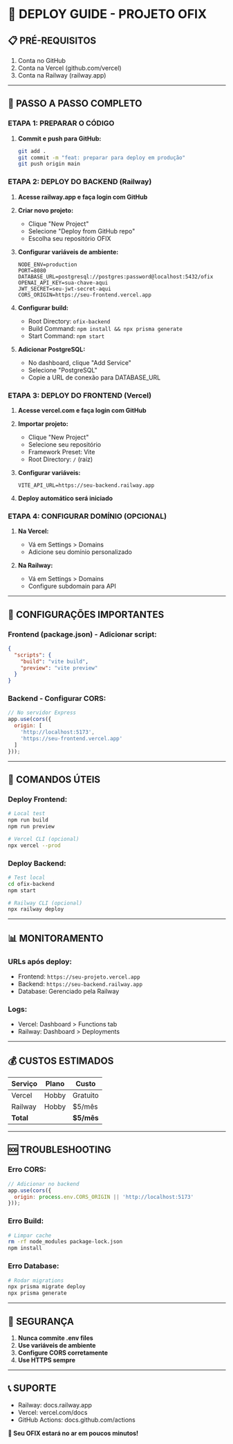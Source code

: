 # 🚀 DEPLOY GUIDE - PROJETO OFIX

## 📋 PRÉ-REQUISITOS

1. Conta no GitHub
2. Conta na Vercel (github.com/vercel)
3. Conta na Railway (railway.app)

---

## 🎯 PASSO A PASSO COMPLETO

### **ETAPA 1: PREPARAR O CÓDIGO**

1. **Commit e push para GitHub:**
   ```bash
   git add .
   git commit -m "feat: preparar para deploy em produção"
   git push origin main
   ```

### **ETAPA 2: DEPLOY DO BACKEND (Railway)**

1. **Acesse railway.app e faça login com GitHub**

2. **Criar novo projeto:**
   - Clique "New Project"
   - Selecione "Deploy from GitHub repo"
   - Escolha seu repositório OFIX

3. **Configurar variáveis de ambiente:**
   ```env
   NODE_ENV=production
   PORT=8080
   DATABASE_URL=postgresql://postgres:password@localhost:5432/ofix
   OPENAI_API_KEY=sua-chave-aqui
   JWT_SECRET=seu-jwt-secret-aqui
   CORS_ORIGIN=https://seu-frontend.vercel.app
   ```

4. **Configurar build:**
   - Root Directory: `ofix-backend`
   - Build Command: `npm install && npx prisma generate`
   - Start Command: `npm start`

5. **Adicionar PostgreSQL:**
   - No dashboard, clique "Add Service"
   - Selecione "PostgreSQL"
   - Copie a URL de conexão para DATABASE_URL

### **ETAPA 3: DEPLOY DO FRONTEND (Vercel)**

1. **Acesse vercel.com e faça login com GitHub**

2. **Importar projeto:**
   - Clique "New Project"
   - Selecione seu repositório
   - Framework Preset: Vite
   - Root Directory: `/` (raiz)

3. **Configurar variáveis:**
   ```env
   VITE_API_URL=https://seu-backend.railway.app
   ```

4. **Deploy automático será iniciado**

### **ETAPA 4: CONFIGURAR DOMÍNIO (OPCIONAL)**

1. **Na Vercel:**
   - Vá em Settings > Domains
   - Adicione seu domínio personalizado

2. **Na Railway:**
   - Vá em Settings > Domains
   - Configure subdomain para API

---

## 🔧 CONFIGURAÇÕES IMPORTANTES

### **Frontend (package.json) - Adicionar script:**
```json
{
  "scripts": {
    "build": "vite build",
    "preview": "vite preview"
  }
}
```

### **Backend - Configurar CORS:**
```javascript
// No servidor Express
app.use(cors({
  origin: [
    'http://localhost:5173',
    'https://seu-frontend.vercel.app'
  ]
}));
```

---

## 🚀 COMANDOS ÚTEIS

### **Deploy Frontend:**
```bash
# Local test
npm run build
npm run preview

# Vercel CLI (opcional)
npx vercel --prod
```

### **Deploy Backend:**
```bash
# Test local
cd ofix-backend
npm start

# Railway CLI (opcional)
npx railway deploy
```

---

## 📊 MONITORAMENTO

### **URLs após deploy:**
- Frontend: `https://seu-projeto.vercel.app`
- Backend: `https://seu-backend.railway.app`
- Database: Gerenciado pela Railway

### **Logs:**
- Vercel: Dashboard > Functions tab
- Railway: Dashboard > Deployments

---

## 💰 CUSTOS ESTIMADOS

| Serviço | Plano | Custo |
|---------|-------|-------|
| Vercel | Hobby | Gratuito |
| Railway | Hobby | $5/mês |
| **Total** | | **$5/mês** |

---

## 🆘 TROUBLESHOOTING

### **Erro CORS:**
```javascript
// Adicionar no backend
app.use(cors({
  origin: process.env.CORS_ORIGIN || 'http://localhost:5173'
}));
```

### **Erro Build:**
```bash
# Limpar cache
rm -rf node_modules package-lock.json
npm install
```

### **Erro Database:**
```bash
# Rodar migrations
npx prisma migrate deploy
npx prisma generate
```

---

## 🔐 SEGURANÇA

1. **Nunca commite .env files**
2. **Use variáveis de ambiente**
3. **Configure CORS corretamente**
4. **Use HTTPS sempre**

---

## 📞 SUPORTE

- Railway: docs.railway.app
- Vercel: vercel.com/docs
- GitHub Actions: docs.github.com/actions

**🎉 Seu OFIX estará no ar em poucos minutos!**